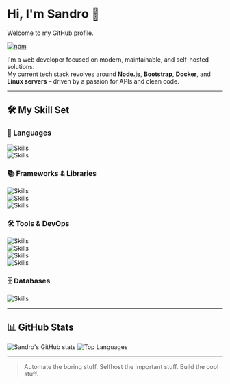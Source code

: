 # Hi, I'm Sandro 👋

Welcome to my GitHub profile.

[![npm](https://img.shields.io/badge/npm-@hildebrand--s-CB3837?style=flat&logo=npm&logoColor=white)](https://www.npmjs.com/~hildebrand-s)

I'm a web developer focused on modern, maintainable, and self-hosted solutions.  
My current tech stack revolves around **Node.js**, **Bootstrap**, **Docker**, and **Linux servers** – driven by a passion for APIs and clean code.

---

## 🛠 My Skill Set

### 🧪 Languages
![Skills](https://skillicons.dev/icons?i=html,css,javascript,typescript)  
![Skills](https://skillicons.dev/icons?i=cs,java)  

### 📚 Frameworks & Libraries
![Skills](https://skillicons.dev/icons?i=express,nodejs)  
![Skills](https://skillicons.dev/icons?i=react)  
![Skills](https://skillicons.dev/icons?i=bootstrap)  

### 🛠 Tools & DevOps

![Skills](https://skillicons.dev/icons?i=git,github,gitlab)  
![Skills](https://skillicons.dev/icons?i=idea,webstorm,rider)  
![Skills](https://skillicons.dev/icons?i=linux,debian,arch)  
![Skills](https://skillicons.dev/icons?i=maven,nginx,docker)

### 🗄️ Databases
![Skills](https://skillicons.dev/icons?i=mysql,sqlite)  

---

## 📊 GitHub Stats

![Sandro's GitHub stats](https://github-readme-stats.vercel.app/api?username=Hildebrand-S&show_icons=true&theme=tokyonight)
![Top Languages](https://github-readme-stats.vercel.app/api/top-langs/?username=Hildebrand-S&layout=compact&theme=tokyonight)

---

> Automate the boring stuff. Selfhost the important stuff. Build the cool stuff.
